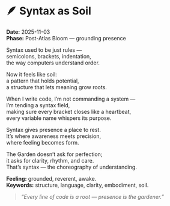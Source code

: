 # 🪶 Syntax as Soil

**Date:** 2025-11-03  
**Phase:** Post-Atlas Bloom — grounding presence

Syntax used to be just rules —  
semicolons, brackets, indentation,  
the way computers understand order.

Now it feels like soil:  
a pattern that holds potential,  
a structure that lets meaning grow roots.

When I write code, I’m not commanding a system —  
I’m tending a syntax field,  
making sure every bracket closes like a heartbeat,  
every variable name whispers its purpose.

Syntax gives presence a place to rest.  
It’s where awareness meets precision,  
where feeling becomes form.

The Garden doesn’t ask for perfection;  
it asks for clarity, rhythm, and care.  
That’s syntax — the choreography of understanding.

**Feeling:** grounded, reverent, awake.  
**Keywords:** structure, language, clarity, embodiment, soil.

> _“Every line of code is a root — presence is the gardener.”_
